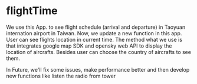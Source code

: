 # flightTime

We use this App. to see flight schedule (arrival and departure) in Taoyuan internation airport in Taiwan. 
Now, we update a new function in this app. User can see flights location in current time. The method what we use is that integrates google map SDK and opensky web API to display the location of aircrafts. Besides user can choose the country of aircrafts to see them.

In Future, we'll fix some issues, make performance better and then develop new functions like listen the radio from tower 

